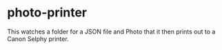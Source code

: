 # photo-printer
This watches a folder for a JSON file and Photo that it then prints out to a Canon Selphy printer.

